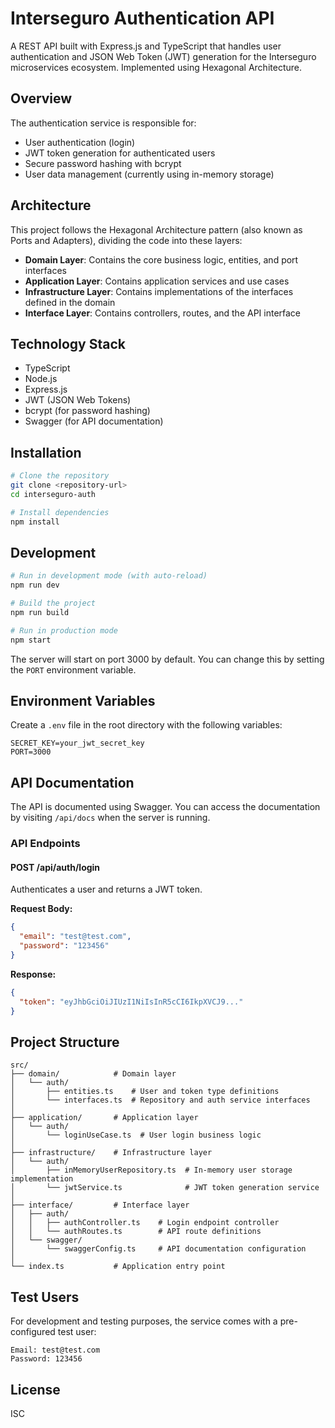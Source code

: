 # Interseguro Authentication API

A REST API built with Express.js and TypeScript that handles user authentication and JSON Web Token (JWT) generation for the Interseguro microservices ecosystem. Implemented using Hexagonal Architecture.

## Overview

The authentication service is responsible for:

- User authentication (login)
- JWT token generation for authenticated users
- Secure password hashing with bcrypt
- User data management (currently using in-memory storage)

## Architecture

This project follows the Hexagonal Architecture pattern (also known as Ports and Adapters), dividing the code into these layers:

- **Domain Layer**: Contains the core business logic, entities, and port interfaces
- **Application Layer**: Contains application services and use cases
- **Infrastructure Layer**: Contains implementations of the interfaces defined in the domain
- **Interface Layer**: Contains controllers, routes, and the API interface

## Technology Stack

- TypeScript
- Node.js
- Express.js
- JWT (JSON Web Tokens)
- bcrypt (for password hashing)
- Swagger (for API documentation)

## Installation

```bash
# Clone the repository
git clone <repository-url>
cd interseguro-auth

# Install dependencies
npm install
```

## Development

```bash
# Run in development mode (with auto-reload)
npm run dev

# Build the project
npm run build

# Run in production mode
npm start
```

The server will start on port 3000 by default. You can change this by setting the `PORT` environment variable.

## Environment Variables

Create a `.env` file in the root directory with the following variables:

```env
SECRET_KEY=your_jwt_secret_key
PORT=3000
```

## API Documentation

The API is documented using Swagger. You can access the documentation by visiting `/api/docs` when the server is running.

### API Endpoints

#### POST /api/auth/login

Authenticates a user and returns a JWT token.

**Request Body:**

```json
{
  "email": "test@test.com",
  "password": "123456"
}
```

**Response:**

```json
{
  "token": "eyJhbGciOiJIUzI1NiIsInR5cCI6IkpXVCJ9..."
}
```

## Project Structure

```
src/
├── domain/            # Domain layer
│   └── auth/
│       ├── entities.ts    # User and token type definitions
│       └── interfaces.ts  # Repository and auth service interfaces
│
├── application/       # Application layer
│   └── auth/
│       └── loginUseCase.ts  # User login business logic
│
├── infrastructure/    # Infrastructure layer
│   └── auth/
│       ├── inMemoryUserRepository.ts  # In-memory user storage implementation
│       └── jwtService.ts              # JWT token generation service
│
├── interface/         # Interface layer
│   ├── auth/
│   │   ├── authController.ts    # Login endpoint controller
│   │   └── authRoutes.ts        # API route definitions
│   └── swagger/
│       └── swaggerConfig.ts     # API documentation configuration
│
└── index.ts           # Application entry point
```

## Test Users

For development and testing purposes, the service comes with a pre-configured test user:

```
Email: test@test.com
Password: 123456
```

## License

ISC
